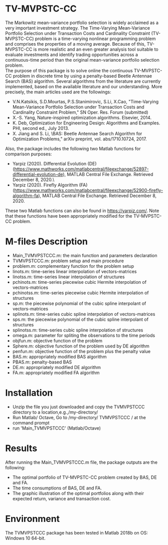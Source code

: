 # TV-MVPSTC-CC
The Markowitz mean-variance portfolio selection is widely acclaimed as a very important investment strategy. The Time-Varying Mean-Variance Portfolio Selection under Transaction Costs and Cardinality Constraint (TV-MVPSTC-CC) problem is a time-varying nonlinear programming problem and comprises the properties of a moving average. Because of this, TV-MVPSTC-CC is more realistic and an even greater analysis tool suitable to evaluate investments and identify trading opportunities across a continuous-time period than the original mean-variance portfolio selection problem.\
The purpose of this package is to solve online the continuous TV-MVPSTC-CC problem in discrete time by using a penalty-based Beetle Antennae Search (BAS) algorithm. Several algorithms from the literature are currently implemented, based on the available literature and our understanding. More precisely, the main articles used are the followings:
* V.N.Katsikis, S.D.Mourtas, P.S.Stanimirovic, S.Li, X.Cao, "Time-Varying Mean-Variance Portfolio Selection under Transaction Costs and Cardinality Constraint Problem," SN Oper. Res. Forum (submitted)
* X.-S. Yang, Nature-inspired optimization algorithms. Elsevier, 2014.
* K. Deb, Optimization for Engineering Design: Algorithms and Examples. PHI, second ed., July 2013.
* X. Jiang and S. Li, \BAS: Beetle Antennae Search Algorithm for Optimization Problems," arXiv preprint, vol. abs/1710.10724, 2017.

Also, the package includes the following two Matlab functions for comparison purposes:
* Yarpiz (2020). Differential Evolution (DE) (https://www.mathworks.com/matlabcentral/fileexchange/52897-differential-evolution-de), MATLAB Central File Exchange. Retrieved December 8, 2020.\
* Yarpiz (2020). Firefly Algorithm (FA) (https://www.mathworks.com/matlabcentral/fileexchange/52900-firefly-algorithm-fa), MATLAB Central File Exchange. Retrieved December 8, 2020.

These two Matlab functions can also be found in https://yarpiz.com/. Note that these functions have been appropriately modified for the TV-MVPSTC-CC problem.
# M-files Description
* Main_TVMVPSTCCC.m: the main function and parameters declaration
* TVMVPSTCCC.m: problem setup and main procedure
* problem.m: complementary function for the problem setup
* linots.m: time-series linear interpolation of vectors-matrices
* linotss.m: time-series linear interpolation of structures
* pchinots.m: time-series piecewise cubic Hermite interpolation of vectors-matrices
* pchinotss.m: time-series piecewise cubic Hermite interpolation of structures
* sp.m: the piecewise polynomial of the cubic spline interpolant of vectors-matrices
* splinots.m: time-series cubic spline interpolation of vectors-matrices
* sps.m: the piecewise polynomial of the cubic spline interpolant of structures
* splinotss.m: time-series cubic spline interpolation of structures
* omega.m: parameter for spliting the observations to the time periods
* objfun.m: objective function of the problem
* Sphere.m: objective function of the problem used by DE algorithm
* penfun.m: objective function of the problem plus the penalty value
* BAS.m: appropriately modified BAS algorithm
* PBAS.m: penalty-based BAS
* DE.m: appropriately modified DE algorithm
* FA.m: appropriately modified FA algorithm
# Installation
* Unzip the file you just downloaded and copy the TVMVPSTCCC directory to a location,e.g.,/my-directory/
* Run Matlab/ Octave, Go to /my-directory/ TVMVPSTCCC / at the command prompt
* run 'Main_TVMVPSTCCC' (Matlab/Octave)
# Results
After running the Main_TVMVPSTCCC.m file, the package outputs are the following:
* The optimal portfolio of TV-MVPSTC-CC problem created by BAS, DE and FA.
* The time consumptions of BAS, DE and FA.
* The graphic illustration of the optimal portfolios along with their expected return, variance and transaction cost.
# Environment
The TVMVPSTCCC package has been tested in Matlab 2018b on OS: Windows 10 64-bit.
